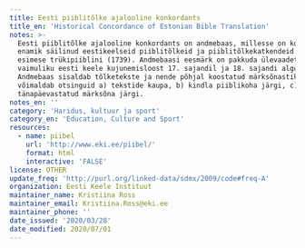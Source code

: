```yaml
---
title: Eesti piiblitõlke ajalooline konkordants
title_en: 'Historical Concordance of Estonian Bible Translation'
notes: >-
  Eesti piiblitõlke ajalooline konkordants on andmebaas, millesse on koondatud
  enamik säilinud eestikeelseid piiblitõlkeid ja piiblitõlkekatkendeid kuni
  esimese trükipiiblini (1739). Andmebaasi eesmärk on pakkuda ülevaadet
  vaimuliku eesti keele kujunemisloost 17. sajandil ja 18. sajandi alguses.
  Andmebaas sisaldab tõlketekste ja nende põhjal koostatud märksõnastikku ning
  võimaldab otsinguid a) tekstide kaupa, b) kindla piiblikoha järgi, c)
  tänapäevastatud märksõna järgi.
notes_en: ''
category: 'Haridus, kultuur ja sport'
category_en: 'Education, Culture and Sport'
resources:
  - name: piibel
    url: 'http://www.eki.ee/piibel/'
    format: html
    interactive: 'FALSE'
license: OTHER
update_freq: 'http://purl.org/linked-data/sdmx/2009/code#freq-A'
organization: Eesti Keele Instituut
maintainer_name: Kristiina Ross
maintainer_email: Kristiina.Ross@eki.ee
maintainer_phone: ''
date_issued: '2020/03/28'
date_modified: 2020/07/01
---
```


